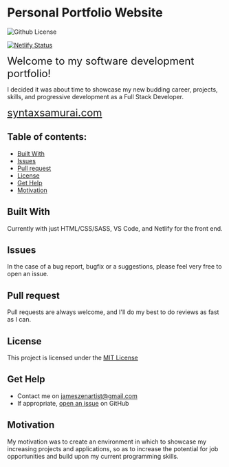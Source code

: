 <h1>Personal Portfolio Website</h1>

![Github License](https://img.shields.io/badge/license-MIT-brightgreen)

[![Netlify Status](https://api.netlify.com/api/v1/badges/44a44204-71cc-445f-8295-4aaa8a8f49db/deploy-status)](https://app.netlify.com/sites/syntaxsamurai/deploys)


<span style="font-size:1.5rem;">Welcome to my software development portfolio!</span>
</br>

I decided it was about time to showcase my new budding career, projects, skills, and progressive development as a Full Stack Developer.

<span style="font-size:1.5rem;">[syntaxsamurai.com](https://syntaxsamurai.com/)</span>

<h2>Table of contents:</h2>

- [Built With](#built-with)
- [Issues](#issues)
- [Pull request](#pull-request)
- [License](#license)
- [Get Help](#get-help)
- [Motivation](#motivation)

## Built With

Currently with just HTML/CSS/SASS, VS Code, and Netlify for the front end.

## Issues

In the case of a bug report, bugfix or a suggestions, please feel very free to open an issue.

## Pull request

Pull requests are always welcome, and I'll do my best to do reviews as fast as I can.

## License

This project is licensed under the [MIT License](https://github.com/this/project/blob/master/LICENSE)

## Get Help

- Contact me on jameszenartist@gmail.com
- If appropriate, [open an issue](https://github.com/jameszenartist/syntaxsamurai/issues) on GitHub

## Motivation

My motivation was to create an environment in which to showcase my increasing projects and applications, so as to increase the potential for job opportunities and build upon my current programming skills.
